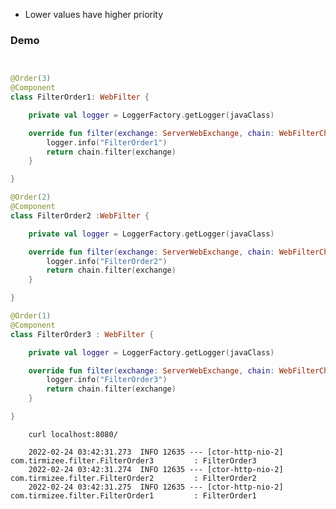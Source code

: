 
- Lower values have higher priority

### Demo

```kotlin


@Order(3)
@Component
class FilterOrder1: WebFilter {

    private val logger = LoggerFactory.getLogger(javaClass)

    override fun filter(exchange: ServerWebExchange, chain: WebFilterChain): Mono<Void> {
        logger.info("FilterOrder1")
        return chain.filter(exchange)
    }

}

@Order(2)
@Component
class FilterOrder2 :WebFilter {

    private val logger = LoggerFactory.getLogger(javaClass)

    override fun filter(exchange: ServerWebExchange, chain: WebFilterChain): Mono<Void> {
        logger.info("FilterOrder2")
        return chain.filter(exchange)
    }

}

@Order(1)
@Component
class FilterOrder3 : WebFilter {

    private val logger = LoggerFactory.getLogger(javaClass)

    override fun filter(exchange: ServerWebExchange, chain: WebFilterChain): Mono<Void> {
        logger.info("FilterOrder3")
        return chain.filter(exchange)
    }

}

```
        curl localhost:8080/

        2022-02-24 03:42:31.273  INFO 12635 --- [ctor-http-nio-2] com.tirmizee.filter.FilterOrder3         : FilterOrder3
        2022-02-24 03:42:31.274  INFO 12635 --- [ctor-http-nio-2] com.tirmizee.filter.FilterOrder2         : FilterOrder2
        2022-02-24 03:42:31.275  INFO 12635 --- [ctor-http-nio-2] com.tirmizee.filter.FilterOrder1         : FilterOrder1